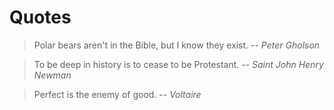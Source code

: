 # Quotes

> Polar bears aren't in the Bible, but I know they exist.
-- <cite>Peter Gholson</cite>

> To be deep in history is to cease to be Protestant.
-- <cite>Saint John Henry Newman</cite>

> Perfect is the enemy of good.
-- <cite>Voltaire</cite>

